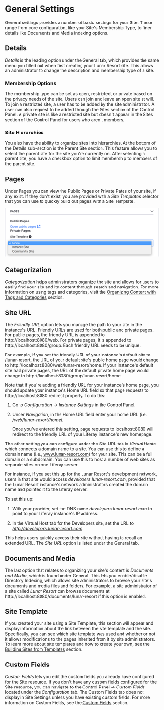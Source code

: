 # General Settings

General settings provides a number of basic settings for your Site. These range from core configuration, like your Site's Membership Type, to finer details like Documents and Media indexing options.

## Details [](id=details)

*Details* is the leading option under the General tab, which provides
the same menu you filled out when first creating your Lunar Resort site. This
allows an administrator to change the description and membership type of a site.

### Membership Options

The membership type can be set as open, restricted, or private based on the
privacy needs of the site. Users can join and leave an open site at will. To
join a restricted site, a user has to be added by the site administrator. A user
can also request to be added through the Sites section of the Control Panel. A
private site is like a restricted site but doesn't appear in the Sites section
of the Control Panel for users who aren't members.

### Site Hierarchies

You also have the ability to organize sites into hierarchies. At the bottom of
the Details sub-section is the Parent Site section. This feature allows you to
select the parent site for the site you're currently on. After selecting a
parent site, you have a checkbox option to limit membership to members of the
parent site.


## Pages

Under Pages you can view the Public Pages or Private Pates of your site, if any 
exist. If they don't exist, you are provided with a *Site Templates* selector 
that you can use to quickly build out pages with a Site Template.

![Figure X: Selecting a Site Template.](../../../../images/selecting-site-template.png)

## Categorization [](id=categorization)

*Categorization* helps administrators organize the site and allows for users to 
easily find your site and its content through search and navigation. For more 
information on using tags and categories, visit the
[Organizing Content with Tags and Categories](/discover/portal/-/knowledge_base/7-1/organizing-content-with-tags-and-categories) section.

## Site URL [](id=site-url)

The *Friendly URL* option lets you manage the path to your site in the 
instance's URL. Friendly URLs are used for both public and private pages. For 
public pages, the friendly URL is appended to http://localhost:8080/web. For 
private pages, it is appended  to http://localhost:8080/group. Each friendly 
URL needs to be unique.

For example, if you set the friendly URL of your instance's default site to 
/lunar-resort, the URL of your default site's public home page would change to 
http://localhost:8080/web/lunar-resort/home. If your instance's default site had
private pages, the URL of the default private home page would change to
http://localhost:8080/group/lunar-resort/home.

Note that if you're adding a friendly URL for your instance's home page, you
should update your instance's Home URL field so that page requests to
http://localhost:8080 redirect properly. To do this:

1.  Go to *Configuration* &rarr; *Instance Settings* in the Control Panel.

2.  Under *Navigation*, in the Home URL field enter your home URL (i.e. */web/lunar-resort/home*).

    Once you've entered this setting, page requests to localhost:8080 will 
    redirect to the friendly URL of your Liferay instance's new homepage.

The other setting you can configure under the Site URL tab is *Virtual Hosts* 
which connects a domain name to a site. You can use this to define a domain 
name (i.e., www.lunar-resort.com) for your site. This can be a full domain or a 
subdomain. You can use this to host a number of web sites as separate sites on 
one Liferay server.

For instance, if you set this up for the Lunar Resort's development network,
users in that site would access *developers.lunar-resort.com*,
provided that the Lunar Resort instance's network administrators created the
domain name and pointed it to the Liferay server.

To set this up:

1.  With your provider, set the DNS name *developers.lunar-resort.com* to point 
    to your Liferay instance's IP address.

2.  In the Virtual Host tab for the Developers site, set the URL to
    *http://developers.lunar-resort.com*

This helps users quickly access their site without having to recall an extended 
URL. The *Site URL* option is listed under the General tab.

## Documents and Media [](id=documents-and-media)

The last option that relates to organizing your site's content is *Documents and
Media*, which is found under General. This lets you enable/disable Directory
Indexing, which allows site administrators to browse your site's documents and
media files and folders. For example, a site administrator of a site called
*Lunar Resort* can browse documents at
http://localhost:8080/documents/lunar-resort if this option is enabled.


## Site Template [](id=site-template)

If you created your site using a Site Template, this section will appear and 
display information about the link between the site template and the site. 
Specifically, you can see which site template was used and whether or not it 
allows modifications to the pages inherited from it by site administrators. To 
learn more about site templates and how to create your own, see the [Building Sites from Templates](/discover/portal/-/knowledge_base/7-1/building-sites-from-templates)
section.


## Custom Fields [](id=custom-fields)

*Custom Fields* lets you edit the custom fields you already have configured
for the Site resource. If you don't have any custom fields configured for the
Site resource, you can navigate to the Control Panel &rarr; *Custom Fields*
located under the *Configuration* tab. The Custom Fields tab does not display in
Site Settings unless you have existing custom fields. For more information on
Custom Fields, see the
[Custom Fields](https://dev.liferay.com/discover/portal/-/knowledge_base/7-1/custom-fields)
section.
